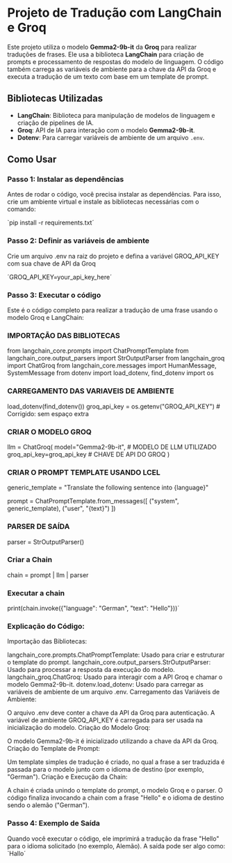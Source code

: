 # Projeto de Tradução com LangChain e Groq

Este projeto utiliza o modelo **Gemma2-9b-it** da **Groq** para realizar traduções de frases. Ele usa a biblioteca **LangChain** para criação de prompts e processamento de respostas do modelo de linguagem. O código também carrega as variáveis de ambiente para a chave da API da Groq e executa a tradução de um texto com base em um template de prompt.

## Bibliotecas Utilizadas

- **LangChain**: Biblioteca para manipulação de modelos de linguagem e criação de pipelines de IA.
- **Groq**: API de IA para interação com o modelo **Gemma2-9b-it**.
- **Dotenv**: Para carregar variáveis de ambiente de um arquivo `.env`.

## Como Usar

### Passo 1: Instalar as dependências

Antes de rodar o código, você precisa instalar as dependências. Para isso, crie um ambiente virtual e instale as bibliotecas necessárias com o comando:


`pip install -r requirements.txt´

### Passo 2: Definir as variáveis de ambiente
Crie um arquivo .env na raiz do projeto e defina a variável GROQ_API_KEY com sua chave de API da Groq

´GROQ_API_KEY=your_api_key_here´

### Passo 3: Executar o código
Este é o código completo para realizar a tradução de uma frase usando o modelo Groq e LangChain:

### IMPORTAÇÃO DAS BIBLIOTECAS
from langchain_core.prompts import ChatPromptTemplate
from langchain_core.output_parsers import StrOutputParser
from langchain_groq import ChatGroq
from langchain_core.messages import HumanMessage, SystemMessage
from dotenv import load_dotenv, find_dotenv
import os 

### CARREGAMENTO DAS VARIAVEIS DE AMBIENTE
load_dotenv(find_dotenv())
groq_api_key = os.getenv("GROQ_API_KEY")  # Corrigido: sem espaço extra

### CRIAR O MODELO GROQ
llm = ChatGroq(
    model="Gemma2-9b-it",  # MODELO DE LLM UTILIZADO
    groq_api_key=groq_api_key  # CHAVE DE API DO GROQ
)

### CRIAR O PROMPT TEMPLATE USANDO LCEL
generic_template = "Translate the following sentence into {language}"

prompt = ChatPromptTemplate.from_messages([
    ("system", generic_template),
    ("user", "{text}")
])

### PARSER DE SAÍDA
parser = StrOutputParser()

### Criar a Chain
chain = prompt | llm | parser

### Executar a chain
print(chain.invoke({"language": "German", "text": "Hello"}))´

### Explicação do Código:
Importação das Bibliotecas:

langchain_core.prompts.ChatPromptTemplate: Usado para criar e estruturar o template do prompt.
langchain_core.output_parsers.StrOutputParser: Usado para processar a resposta da execução do modelo.
langchain_groq.ChatGroq: Usado para interagir com a API Groq e chamar o modelo Gemma2-9b-it.
dotenv.load_dotenv: Usado para carregar as variáveis de ambiente de um arquivo .env.
Carregamento das Variáveis de Ambiente:

O arquivo .env deve conter a chave da API da Groq para autenticação.
A variável de ambiente GROQ_API_KEY é carregada para ser usada na inicialização do modelo.
Criação do Modelo Groq:

O modelo Gemma2-9b-it é inicializado utilizando a chave da API da Groq.
Criação do Template de Prompt:

Um template simples de tradução é criado, no qual a frase a ser traduzida é passada para o modelo junto com o idioma de destino (por exemplo, "German").
Criação e Execução da Chain:

A chain é criada unindo o template do prompt, o modelo Groq e o parser.
O código finaliza invocando a chain com a frase "Hello" e o idioma de destino sendo o alemão ("German").

### Passo 4: Exemplo de Saída
Quando você executar o código, ele imprimirá a tradução da frase "Hello" para o idioma solicitado (no exemplo, Alemão). A saída pode ser algo como:
`Hallo´
